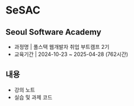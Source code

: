 # SeSAC

## Seoul Software Academy

- 과정명 | 풀스택 웹개발자 취업 부트캠프 2기
- 교육기간 | 2024-10-23 ~ 2025-04-28 (762시간)

## 내용

- 강의 노트
- 실습 및 과제 코드
